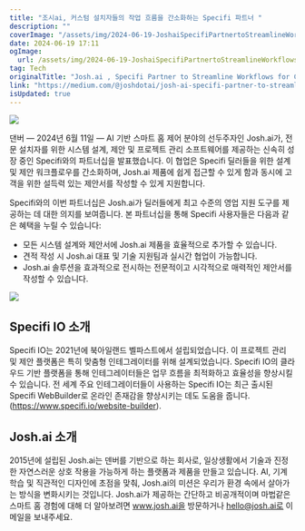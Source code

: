 ```yaml
---
title: "조시ai, 커스텀 설치자들의 작업 흐름을 간소화하는 Specifi 파트너 "
description: ""
coverImage: "/assets/img/2024-06-19-JoshaiSpecifiPartnertoStreamlineWorkflowsforCustomInstallers_0.png"
date: 2024-06-19 17:11
ogImage:
  url: /assets/img/2024-06-19-JoshaiSpecifiPartnertoStreamlineWorkflowsforCustomInstallers_0.png
tag: Tech
originalTitle: "Josh.ai , Specifi Partner to Streamline Workflows for Custom Installers 📝"
link: "https://medium.com/@joshdotai/josh-ai-specifi-partner-to-streamline-workflows-for-custom-installers-0855a34f8e15"
isUpdated: true
---
```


<img src="/assets/img/2024-06-19-JoshaiSpecifiPartnertoStreamlineWorkflowsforCustomInstallers_0.png" />

댄버 — 2024년 6월 11일 — AI 기반 스마트 홈 제어 분야의 선두주자인 Josh.ai가, 전문 설치자를 위한 시스템 설계, 제안 및 프로젝트 관리 소프트웨어를 제공하는 신속히 성장 중인 Specifi와의 파트너십을 발표했습니다. 이 협업은 Specifi 딜러들을 위한 설계 및 제안 워크플로우를 간소화하며, Josh.ai 제품에 쉽게 접근할 수 있게 함과 동시에 고객을 위한 설득력 있는 제안서를 작성할 수 있게 지원합니다.

Specifi와의 이번 파트너십은 Josh.ai가 딜러들에게 최고 수준의 영업 지원 도구를 제공하는 데 대한 의지를 보여줍니다. 본 파트너십을 통해 Specifi 사용자들은 다음과 같은 혜택을 누릴 수 있습니다:

- 모든 시스템 설계와 제안서에 Josh.ai 제품을 효율적으로 추가할 수 있습니다.
- 견적 작성 시 Josh.ai 대표 및 기술 지원팀과 실시간 협업이 가능합니다.
- Josh.ai 솔루션을 효과적으로 전시하는 전문적이고 시각적으로 매력적인 제안서를 작성할 수 있습니다.

<div class="content-ad"></div>

<img src="/assets/img/2024-06-19-JoshaiSpecifiPartnertoStreamlineWorkflowsforCustomInstallers_1.png" />

## Specifi IO 소개

Specifi IO는 2021년에 북아일랜드 벨파스트에서 설립되었습니다. 이 프로젝트 관리 및 제안 플랫폼은 특히 맞춤형 인테그레이터를 위해 설계되었습니다. Specifi IO의 클라우드 기반 플랫폼을 통해 인테그레이터들은 업무 흐름을 최적화하고 효율성을 향상시킬 수 있습니다. 전 세계 주요 인테그레이터들이 사용하는 Specifi IO는 최근 출시된 Specifi WebBuilder로 온라인 존재감을 향상시키는 데도 도움을 줍니다. (https://www.specifi.io/website-builder).

## Josh.ai 소개

<div class="content-ad"></div>

2015년에 설립된 Josh.ai는 덴버를 기반으로 하는 회사로, 일상생활에서 기술과 진정한 자연스러운 상호 작용을 가능하게 하는 플랫폼과 제품을 만들고 있습니다. AI, 기계 학습 및 직관적인 디자인에 초점을 맞춰, Josh.ai의 미션은 우리가 환경 속에서 살아가는 방식을 변화시키는 것입니다. Josh.ai가 제공하는 간단하고 비공개적이며 마법같은 스마트 홈 경험에 대해 더 알아보려면 www.josh.ai을 방문하거나 hello@josh.ai로 이메일을 보내주세요.
